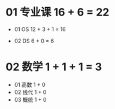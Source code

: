 # 01 专业课 16 + 6 = 22

* 01 OS 12 + 3 + 1 = 16

* 02 DS 6 + 0 = 6



# 02 数学 1 + 1 + 1 = 3

* 01 高数 1 + 0
* 02 线代 1 + 0
* 03 概统 1 + 0

